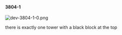 #### 3804-1
![dev-3804-1-0.png](https://github.com/lil-lab/nlvr/raw/master/nlvr/dev/images/3/dev-3804-1-0.png "dev-3804-1-0.png")

there is exactly one tower with a black block at the top